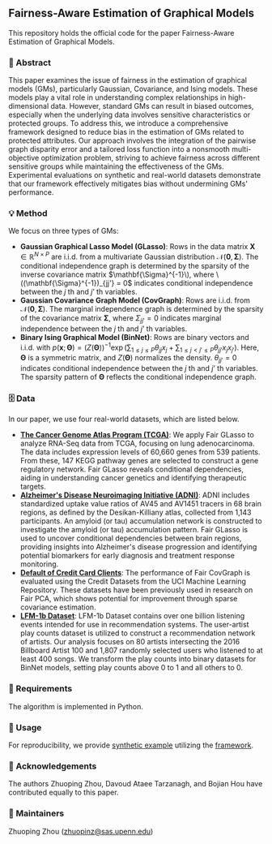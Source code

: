 ## Fairness-Aware Estimation of Graphical Models

This repository holds the official code for the paper Fairness-Aware Estimation of Graphical Models. 

### 🎯 Abstract
This paper examines the issue of fairness in the estimation of graphical models (GMs), particularly Gaussian, Covariance, and Ising models. These models play a vital role in understanding complex relationships in high-dimensional data. However, standard GMs can result in biased outcomes, especially when the underlying data involves sensitive characteristics or protected groups. To address this, we introduce a comprehensive framework designed to reduce bias in the estimation of GMs related to protected attributes. Our approach involves the integration of the pairwise graph disparity error and a tailored loss function into a nonsmooth multi-objective optimization problem, striving to achieve fairness across different sensitive groups while maintaining the effectiveness of the GMs. Experimental evaluations on synthetic and real-world datasets demonstrate that our framework effectively mitigates bias without undermining GMs' performance.

### 💡 Method
We focus on three types of GMs:
- **Gaussian Graphical Lasso Model (GLasso)**: Rows in the data matrix $\mathbf{X} \in \mathbb{R}^{N \times P}$ are i.i.d. from a multivariate Gaussian distribution $\mathcal{N}(\mathbf{0}, \mathbf{\Sigma})$. The conditional independence graph is determined by the sparsity of the inverse covariance matrix $\mathbf{\Sigma}^{-1}\), where \((\mathbf{\Sigma}^{-1})_{jj'} = 0$ indicates conditional independence between the $j$ th and $j’$ th variables.
- **Gaussian Covariance Graph Model (CovGraph)**: Rows are i.i.d. from $\mathcal{N}(\mathbf{0}, \mathbf{\Sigma})$. The marginal independence graph is determined by the sparsity of the covariance matrix $\mathbf{\Sigma}$, where $\Sigma_{jj'} = 0$ indicates marginal independence between the $j$ th and $j’$ th variables.
- **Binary Ising Graphical Model (BinNet)**: Rows are binary vectors and i.i.d. with
    $p(\mathbf{x}; \boldsymbol{\Theta}) = \left(Z(\boldsymbol{\Theta})\right)^{-1} \exp \big(\sum_{1 \leq j \leq P} \theta_{jj}x_j + \sum_{1 \leq j < j' \leq P} \theta_{jj'}x_jx_{j'} \big).$
    Here, $\boldsymbol{\Theta}$ is a symmetric matrix, and $Z(\boldsymbol{\Theta})$ normalizes the density. $\theta_{jj'} = 0$ indicates conditional independence between the $j$ th and $j’$ th variables. The sparsity pattern of $\boldsymbol{\Theta}$ reflects the conditional independence graph.

### 🗄️ Data
In our paper, we use four real-world datasets, which are listed below.
- **[The Cancer Genome Atlas Program (TCGA)](https://www.cancer.gov/ccg/research/genome-sequencing/tcga)**: We apply Fair GLasso to analyze RNA-Seq data from TCGA, focusing on lung adenocarcinoma. The data includes expression levels of 60,660 genes from 539 patients. From these, 147 KEGG pathway genes are selected to construct a gene regulatory network. Fair GLasso reveals conditional dependencies, aiding in understanding cancer genetics and identifying therapeutic targets.
- **[Alzheimer's Disease Neuroimaging Initiative (ADNI)](http://adni.loni.usc.edu)**: ADNI includes standardized uptake value ratios of AV45 and AV1451 tracers in 68 brain regions, as defined by the Desikan-Killiany atlas, collected from 1,143 participants. An amyloid (or tau) accumulation network is constructed to investigate the amyloid (or tau) accumulation pattern. Fair GLasso is used to uncover conditional dependencies between brain regions, providing insights into Alzheimer's disease progression and identifying potential biomarkers for early diagnosis and treatment response monitoring.
- **[Default of Credit Card Clients](https://archive.ics.uci.edu/dataset/350/default+of+credit+card+clients)**: The performance of Fair CovGraph is evaluated using the Credit Datasets from the UCI Machine Learning Repository. These datasets have been previously used in research on Fair PCA, which shows potential for improvement through sparse covariance estimation.
- **[LFM-1b Dataset](http://www.cp.jku.at/datasets/LFM-1b/)**: LFM-1b Dataset contains over one billion listening events intended for use in recommendation systems. The user-artist play counts dataset is utilized to construct a recommendation network of artists. Our analysis focuses on 80 artists intersecting the 2016 Billboard Artist 100 and 1,807 randomly selected users who listened to at least 400 songs. We transform the play counts into binary datasets for BinNet models, setting play counts above 0 to 1 and all others to 0.

### 📝 Requirements
The algorithm is implemented in Python.

### 🔨 Usage
For reproducibility, we provide [synthetic example](https://github.com/PennShenLab/Fair_GMs/blob/main/Simulation%20Study%20Notebook/Experiment_Synthetic_Data_arxive.ipynb) utilizing the [framework](https://github.com/PennShenLab/Fair_GMs/tree/main/GRAPH_Framework-main).

### 🤝 Acknowledgements
The authors Zhuoping Zhou, Davoud Ataee Tarzanagh, and Bojian Hou have contributed equally to this paper.

### 📨 Maintainers
Zhuoping Zhou (zhuopinz@sas.upenn.edu)
